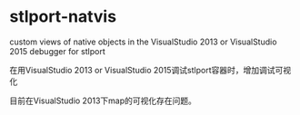 # stlport-natvis

custom views of native objects in the VisualStudio 2013 or VisualStudio 2015 debugger for stlport

在用VisualStudio 2013 or VisualStudio 2015调试stlport容器时，增加调试可视化

目前在VisualStudio 2013下map的可视化存在问题。